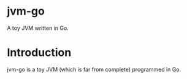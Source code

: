 # jvm-go
A toy JVM written in Go.

# Introduction
jvm-go is a toy JVM (which is far from complete) programmed in Go.
